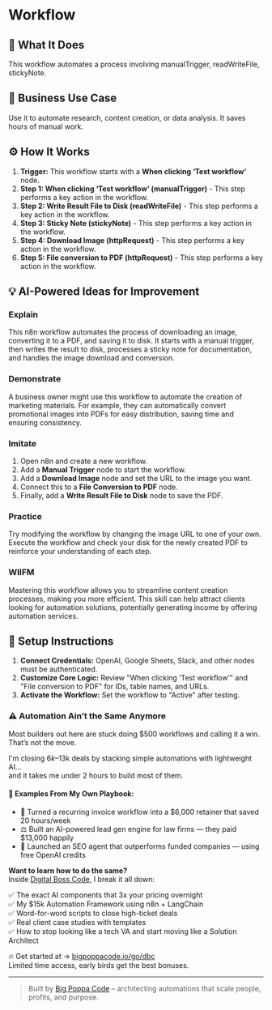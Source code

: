 # Workflow

## 🚀 What It Does
This workflow automates a process involving manualTrigger, readWriteFile, stickyNote.

## 💼 Business Use Case
Use it to automate research, content creation, or data analysis. It saves hours of manual work.

## ⚙️ How It Works
1.  **Trigger:** This workflow starts with a **When clicking ‘Test workflow’** node.
2. **Step 1: When clicking ‘Test workflow’ (manualTrigger)** - This step performs a key action in the workflow.
3. **Step 2: Write Result File to Disk (readWriteFile)** - This step performs a key action in the workflow.
4. **Step 3: Sticky Note (stickyNote)** - This step performs a key action in the workflow.
5. **Step 4: Download Image (httpRequest)** - This step performs a key action in the workflow.
6. **Step 5: File conversion to PDF (httpRequest)** - This step performs a key action in the workflow.

## 💡 AI-Powered Ideas for Improvement
### Explain
This n8n workflow automates the process of downloading an image, converting it to a PDF, and saving it to disk. It starts with a manual trigger, then writes the result to disk, processes a sticky note for documentation, and handles the image download and conversion.

### Demonstrate
A business owner might use this workflow to automate the creation of marketing materials. For example, they can automatically convert promotional images into PDFs for easy distribution, saving time and ensuring consistency.

### Imitate
1. Open n8n and create a new workflow.
2. Add a **Manual Trigger** node to start the workflow.
3. Add a **Download Image** node and set the URL to the image you want.
4. Connect this to a **File Conversion to PDF** node.
5. Finally, add a **Write Result File to Disk** node to save the PDF.

### Practice
Try modifying the workflow by changing the image URL to one of your own. Execute the workflow and check your disk for the newly created PDF to reinforce your understanding of each step.

### WIIFM 
Mastering this workflow allows you to streamline content creation processes, making you more efficient. This skill can help attract clients looking for automation solutions, potentially generating income by offering automation services.

## 🔧 Setup Instructions
1. **Connect Credentials:** OpenAI, Google Sheets, Slack, and other nodes must be authenticated.
2. **Customize Core Logic:** Review "When clicking ‘Test workflow’" and "File conversion to PDF" for IDs, table names, and URLs.
3. **Activate the Workflow:** Set the workflow to "Active" after testing.

### ⚠️ Automation Ain’t the Same Anymore

Most builders out here are stuck doing $500 workflows and calling it a win.  
That’s not the move.  

I'm closing $6k–$13k deals by stacking simple automations with lightweight AI...  
and it takes me under 2 hours to build most of them.

#### 🧠 Examples From My Own Playbook:
- 🔁 Turned a recurring invoice workflow into a $6,000 retainer that saved 20 hours/week  
- ⚖️ Built an AI-powered lead gen engine for law firms — they paid $13,000 happily  
- 🚀 Launched an SEO agent that outperforms funded companies — using free OpenAI credits  

**Want to learn how to do the same?**  
Inside [Digital Boss Code](https://bigpoppacode.io/go/dbc), I break it all down:

✅ The exact AI components that 3x your pricing overnight  
✅ My $15k Automation Framework using n8n + LangChain  
✅ Word-for-word scripts to close high-ticket deals  
✅ Real client case studies with templates  
✅ How to stop looking like a tech VA and start moving like a Solution Architect  

🔥 Get started at → [bigpoppacode.io/go/dbc](https://bigpoppacode.io/go/dbc)  
Limited time access, early birds get the best bonuses.

---
> Built by [Big Poppa Code](https://bigpoppacode.io) – architecting automations that scale people, profits, and purpose.
